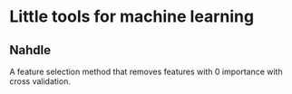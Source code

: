 # Little tools for machine learning

## Nahdle
A feature selection method that removes features with 0 importance with cross validation.
